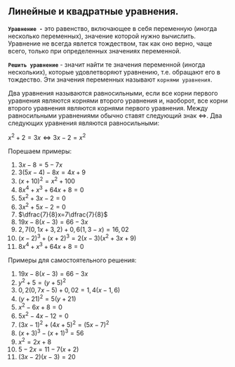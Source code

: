 ## Линейные и квадратные уравнения.

**`Уравнение -`** это равенство, включающее в себя переменную (иногда несколько переменных), значение которой нужно вычислить. Уравнение не всегда явлется тождеством, так как оно верно, чаще всего, только при определенных значениях переменной. 

**`Решить уравнение`** - значит найти те значения переменной (иногда нескольких), которые удовлетворяют уравнению, т.е. обращают его в тождество. Эти значения переменных называют `корнями уравнения`.

Два уравнения называются равносильными, если все корни первого уравнения являются корнями второго уравнения и, наоборот, все корни второго уравнения являются корнями первого уравнения. Между равносильными уравнениями обычно ставят следующий знак $\Leftrightarrow$. Два следующих уравнения являются равносильными:

$x^2+2=3x \Leftrightarrow 3x-2=x^2$

Порешаем примеры:

1) $3x-8=5-7x$
2) $3(5x-4)-8x=4x+9$
3) $(x+10)^2=x^2+100$
4) $8x^4+x^3+64x+8=0$
5) $5x^2+3x-2=0$
6) $3x^2+5x-2=0$
7) $\dfrac{7}{8}x=7\dfrac{7}{8}$
8) $19x-8(x-3)=66-3x$
9) $2,7(0,1x+3,2)+0,6(1,3-x)=16,02$
10) $(x-2)^3+(x+2)^3=2(x-3)(x^2+3x+9)$
11) $8x^4+x^3+64x+8=0$

Примеры для самостоятельного решения:

1) $19x-8(x-3)=66-3x$
2) $y^2+5=(y+5)^2$
3) $0,2(0,7x-5)+0,02=1,4(x-1,6)$
4) $(y+21)^2=5(y+21)$
5) $x^2-6x+8=0$
6) $5x^2-4x-12=0$
7) $(3x-1)^2+(4x+5)^2=(5x-7)^2$
8) $(x+3)^3-(x+1)^3=56$
9) $x^2=2x+8$
10) $5-2x=11-7(x+2)$
11) $(3x-2)(x-3)=20$
